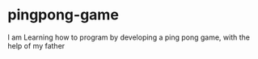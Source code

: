 # pingpong-game
I am Learning how to program by developing a ping pong game, with the help of my father
